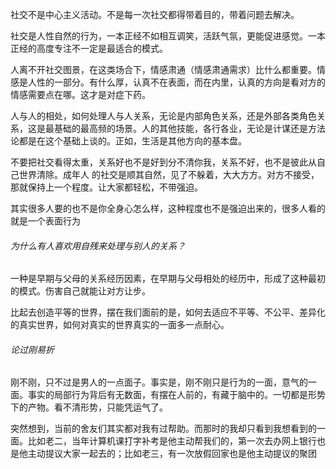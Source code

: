 社交不是中心主义活动。不是每一次社交都得带着目的，带着问题去解决。

社交是人性自然的行为，一本正经不如相互调笑，活跃气氛，更能促进感觉。一本正经的高度专注不一定是最适合的模式。



人离不开社交图景，在这类场合下，情感肃通（情感肃通需求）比什么都重要。情感是人性的一部分。有什么厚，认真不在表面，而在内里，认真的方向是看对方的情感需要点在哪。这才是对症下药。



​		人与人的相处，如何处理人与人关系，无论是内部角色关系，还是外部各类角色关系，这是最基础的最高频的场景。人的其他技能，各行各业，无论是计谋还是方法论都是在这个基础上谈的。正如，生活是其他方向的基本盘。

​		不要把社交看得太重，关系好也不是好到分不清你我，关系不好，也不是彼此从自己世界清除。成年人 的社交是顺其自然，见了不躲着，大大方方。对方不接受，那就保持上一个程度。让大家都轻松，不带强迫。

其实很多人要的也不是你全身心怎么样，这种程度也不是强迫出来的，很多人看的就是一个表面行为



###### 为什么有人喜欢用自残来处理与别人的关系？

​		一种是早期与父母的关系经历因素，在早期与父母相处的经历中，形成了这种最初的模式。伤害自己就能让对方让步。



比起去创造平等的世界，摆在我们面前的是，如何去适应不平等、不公平、差异化的真实世界，如何对真实的世界真实的一面多一点耐心。

###### 论过刚易折

​		刚不刚，只不过是男人的一点面子。事实是，刚不刚只是行为的一面，意气的一面。事实的局部行为背后有无数面，有摆在人前的，有藏于脑中的。一切都是形势下的产物。看不清形势，只能凭运气了。



突然想到，当前的舍友们其实都对我有过帮助。而那时的我却只看到我想看到的一面。比如老二，当年计算机课打字补考是他主动帮我们的，第一次去办网上银行也是他主动提议大家一起去的；比如老三，有一次放假回家也是他主动提议的聚团